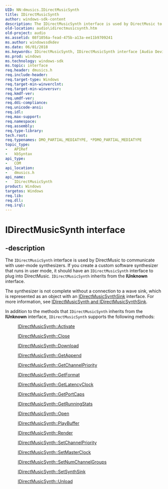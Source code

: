 ```yaml
---
UID: NN:dmusics.IDirectMusicSynth
title: IDirectMusicSynth
author: windows-sdk-content
description: The IDirectMusicSynth interface is used by DirectMusic to communicate with user-mode synthesizers.
old-location: audio\idirectmusicsynth.htm
old-project: audio
ms.assetid: 08f1056a-fead-475b-a13a-ee11b9709241
ms.author: windowssdkdev
ms.date: 06/01/2018
ms.keywords: IDirectMusicSynth, IDirectMusicSynth interface [Audio Devices], IDirectMusicSynth interface [Audio Devices],described, audio.idirectmusicsynth, audmp-routines_ab253bc7-f9a6-4279-99fb-4e5b2693c94b.xml, dmusics/IDirectMusicSynth
ms.prod: windows
ms.technology: windows-sdk
ms.topic: interface
req.header: dmusics.h
req.include-header: 
req.target-type: Windows
req.target-min-winverclnt: 
req.target-min-winversvr: 
req.kmdf-ver: 
req.umdf-ver: 
req.ddi-compliance: 
req.unicode-ansi: 
req.idl: 
req.max-support: 
req.namespace: 
req.assembly: 
req.type-library: 
tech.root: 
req.typenames: DMO_PARTIAL_MEDIATYPE, *PDMO_PARTIAL_MEDIATYPE
topic_type:
-	APIRef
-	kbSyntax
api_type:
-	COM
api_location:
-	dmusics.h
api_name:
-	IDirectMusicSynth
product: Windows
targetos: Windows
req.lib: 
req.dll: 
req.irql: 
---
```


# IDirectMusicSynth interface


## -description


The <code>IDirectMusicSynth</code> interface is used by DirectMusic to communicate with user-mode synthesizers. If you create a custom software synthesizer that runs in user mode, it should have an <code>IDirectMusicSynth</code> interface to plug into DirectMusic. <code>IDirectMusicSynth</code> inherits from the <b>IUnknown</b> interface.

The synthesizer is not complete without a connection to a wave sink, which is represented as an object with an <a href="https://msdn.microsoft.com/library/windows/hardware/ff536520">IDirectMusicSynthSink</a> interface. For more information, see <a href="https://msdn.microsoft.com/ce9a353b-9e4b-402b-92bb-948200e3c2ef">IDirectMusicSynth and IDirectMusicSynthSink</a>.

In addition to the methods that <code>IDirectMusicSynth</code> inherits from the <b>IUnknown</b> interface, <code>IDirectMusicSynth</code> supports the following methods:
<dl>
<dd>

<a href="https://msdn.microsoft.com/library/windows/hardware/ff536529">IDirectMusicSynth::Activate</a>


</dd>
<dd>

<a href="https://msdn.microsoft.com/library/windows/hardware/ff536531">IDirectMusicSynth::Close</a>


</dd>
<dd>

<a href="https://msdn.microsoft.com/library/windows/hardware/ff536532">IDirectMusicSynth::Download</a>


</dd>
<dd>

<a href="https://msdn.microsoft.com/library/windows/hardware/ff536533">IDirectMusicSynth::GetAppend</a>


</dd>
<dd>

<a href="https://msdn.microsoft.com/library/windows/hardware/ff536534">IDirectMusicSynth::GetChannelPriority</a>


</dd>
<dd>

<a href="https://msdn.microsoft.com/library/windows/hardware/ff536535">IDirectMusicSynth::GetFormat</a>


</dd>
<dd>

<a href="https://msdn.microsoft.com/library/windows/hardware/ff536536">IDirectMusicSynth::GetLatencyClock</a>


</dd>
<dd>

<a href="https://msdn.microsoft.com/library/windows/hardware/ff536537">IDirectMusicSynth::GetPortCaps</a>


</dd>
<dd>

<a href="https://msdn.microsoft.com/library/windows/hardware/ff536538">IDirectMusicSynth::GetRunningStats</a>


</dd>
<dd>

<a href="https://msdn.microsoft.com/library/windows/hardware/ff536539">IDirectMusicSynth::Open</a>


</dd>
<dd>

<a href="https://msdn.microsoft.com/library/windows/hardware/ff536540">IDirectMusicSynth::PlayBuffer</a>


</dd>
<dd>

<a href="https://msdn.microsoft.com/library/windows/hardware/ff536541">IDirectMusicSynth::Render</a>


</dd>
<dd>

<a href="https://msdn.microsoft.com/library/windows/hardware/ff536542">IDirectMusicSynth::SetChannelPriority</a>


</dd>
<dd>

<a href="https://msdn.microsoft.com/library/windows/hardware/ff536543">IDirectMusicSynth::SetMasterClock</a>


</dd>
<dd>

<a href="https://msdn.microsoft.com/library/windows/hardware/ff536544">IDirectMusicSynth::SetNumChannelGroups</a>


</dd>
<dd>

<a href="https://msdn.microsoft.com/library/windows/hardware/ff536545">IDirectMusicSynth::SetSynthSink</a>


</dd>
<dd>

<a href="https://msdn.microsoft.com/library/windows/hardware/ff536546">IDirectMusicSynth::Unload</a>


</dd>
</dl>
